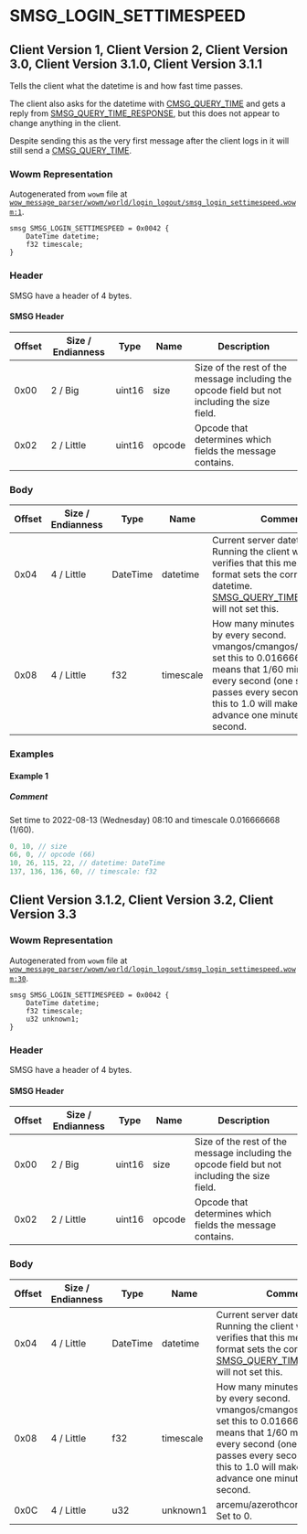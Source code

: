 # SMSG_LOGIN_SETTIMESPEED

## Client Version 1, Client Version 2, Client Version 3.0, Client Version 3.1.0, Client Version 3.1.1

Tells the client what the datetime is and how fast time passes.

The client also asks for the datetime with [CMSG_QUERY_TIME](./cmsg_query_time.md) and gets a reply from [SMSG_QUERY_TIME_RESPONSE](./smsg_query_time_response.md), but this does not appear to change anything in the client.

Despite sending this as the very first message after the client logs in it will still send a [CMSG_QUERY_TIME](./cmsg_query_time.md).

### Wowm Representation

Autogenerated from `wowm` file at [`wow_message_parser/wowm/world/login_logout/smsg_login_settimespeed.wowm:1`](https://github.com/gtker/wow_messages/tree/main/wow_message_parser/wowm/world/login_logout/smsg_login_settimespeed.wowm#L1).
```rust,ignore
smsg SMSG_LOGIN_SETTIMESPEED = 0x0042 {
    DateTime datetime;
    f32 timescale;
}
```
### Header

SMSG have a header of 4 bytes.

#### SMSG Header

| Offset | Size / Endianness | Type   | Name   | Description |
| ------ | ----------------- | ------ | ------ | ----------- |
| 0x00   | 2 / Big           | uint16 | size   | Size of the rest of the message including the opcode field but not including the size field.|
| 0x02   | 2 / Little        | uint16 | opcode | Opcode that determines which fields the message contains.|

### Body

| Offset | Size / Endianness | Type | Name | Comment |
| ------ | ----------------- | ---- | ---- | ------- |
| 0x04 | 4 / Little | DateTime | datetime | Current server datetime.<br/>Running the client with `-console` verifies that this message in this format sets the correct datetime. [SMSG_QUERY_TIME_RESPONSE](./smsg_query_time_response.md) will not set this. |
| 0x08 | 4 / Little | f32 | timescale | How many minutes should pass by every second.<br/>vmangos/cmangos/mangoszero set this to 0.01666667. This means that 1/60 minutes pass every second (one second passes every second). Setting this to 1.0 will make the client advance one minute every second. |

### Examples

#### Example 1

##### Comment

Set time to 2022-08-13 (Wednesday) 08:10 and timescale 0.016666668 (1/60).

```c
0, 10, // size
66, 0, // opcode (66)
10, 26, 115, 22, // datetime: DateTime
137, 136, 136, 60, // timescale: f32
```
## Client Version 3.1.2, Client Version 3.2, Client Version 3.3

### Wowm Representation

Autogenerated from `wowm` file at [`wow_message_parser/wowm/world/login_logout/smsg_login_settimespeed.wowm:30`](https://github.com/gtker/wow_messages/tree/main/wow_message_parser/wowm/world/login_logout/smsg_login_settimespeed.wowm#L30).
```rust,ignore
smsg SMSG_LOGIN_SETTIMESPEED = 0x0042 {
    DateTime datetime;
    f32 timescale;
    u32 unknown1;
}
```
### Header

SMSG have a header of 4 bytes.

#### SMSG Header

| Offset | Size / Endianness | Type   | Name   | Description |
| ------ | ----------------- | ------ | ------ | ----------- |
| 0x00   | 2 / Big           | uint16 | size   | Size of the rest of the message including the opcode field but not including the size field.|
| 0x02   | 2 / Little        | uint16 | opcode | Opcode that determines which fields the message contains.|

### Body

| Offset | Size / Endianness | Type | Name | Comment |
| ------ | ----------------- | ---- | ---- | ------- |
| 0x04 | 4 / Little | DateTime | datetime | Current server datetime.<br/>Running the client with `-console` verifies that this message in this format sets the correct datetime. [SMSG_QUERY_TIME_RESPONSE](./smsg_query_time_response.md) will not set this. |
| 0x08 | 4 / Little | f32 | timescale | How many minutes should pass by every second.<br/>vmangos/cmangos/mangoszero set this to 0.01666667. This means that 1/60 minutes pass every second (one second passes every second). Setting this to 1.0 will make the client advance one minute every second. |
| 0x0C | 4 / Little | u32 | unknown1 | arcemu/azerothcore/mangostwo: Set to 0. |

